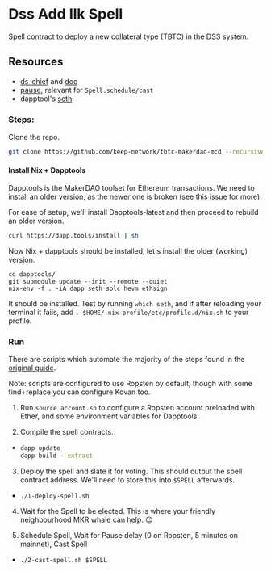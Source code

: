 # Dss Add Ilk Spell

Spell contract to deploy a new collateral type (TBTC) in the DSS system.

## Resources

 - [ds-chief](https://github.com/dapphub/ds-chief/blob/master/src/chief.sol) and [doc](https://docs.makerdao.com/smart-contract-modules/governance-module/chief-detailed-documentation)
 - [pause](https://docs.makerdao.com/smart-contract-modules/governance-module/pause-detailed-documentation#2-contract-details), relevant for `Spell.schedule/cast`
 - dapptool's [seth](https://github.com/dapphub/dapptools)


### Steps:

Clone the repo. 

```sh
git clone https://github.com/keep-network/tbtc-makerdao-mcd --recursive --quiet
```

#### Install Nix + Dapptools
Dapptools is the MakerDAO toolset for Ethereum transactions. We need to install an older version, as the newer one is broken (see [this issue](https://github.com/dapphub/dapptools/issues/341) for more).

For ease of setup, we'll install Dapptools-latest and then proceed to rebuild an older version.

```sh
curl https://dapp.tools/install | sh
```

Now Nix + dapptools should be installed, let's install the older (working) version.

```
cd dapptools/
git submodule update --init --remote --quiet
nix-env -f . -iA dapp seth solc hevm ethsign
```

It should be installed. Test by running `which seth`, and if after reloading your terminal it fails, add `. $HOME/.nix-profile/etc/profile.d/nix.sh` to your profile.

### Run

There are scripts which automate the majority of the steps found in the [original guide](https://github.com/keep-network/tbtc-makerdao-mcd/blob/d41459d7e1646fe9517bba00c411c7d6f2201187/README.md).

Note: scripts are configured to use Ropsten by default, though with some find+replace you can configure Kovan too.

1) Run `source account.sh` to configure a Ropsten account preloaded with Ether, and some environment variables for Dapptools. 

2) Compile the spell contracts.

-  ```sh
   dapp update
   dapp build --extract
   ```

3) Deploy the spell and slate it for voting. This should output the spell contract address. We'll need to store this into `$SPELL` afterwards.

- `./1-deploy-spell.sh`

4) Wait for the Spell to be elected. This is where your friendly neighbourhood MKR whale can help. 😉

5) Schedule Spell, Wait for Pause delay (0 on Ropsten, 5 minutes on mainnet), Cast Spell

- `./2-cast-spell.sh $SPELL`